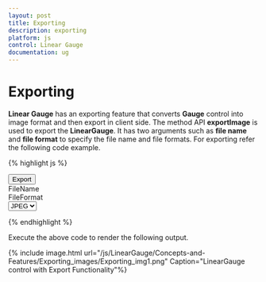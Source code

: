 ```yaml
---
layout: post
title: Exporting
description: exporting
platform: js
control: Linear Gauge
documentation: ug
---
```


# Exporting

**Linear Gauge** has an exporting feature that converts **Gauge** control into image format and then export in client side. The method API **exportImage** is used to export the **LinearGauge**. It has two arguments such as **file name** and **file format** to specify the file name and file formats. For exporting refer the following code example.



{% highlight js %}


<div id="LinearGauge1"></div>
<button id="btnSubmit">Export</button>
<div id=" fileName "> FileName </div>
<div id=" fileFormat "> FileFormat </div>
<select id="fileFormat">
<option value="JPEG">JPEG</option>
<option value="PNG">PNG</option>
</select>
<script type="text/javascript">
$(function () {
// declaration
$("#btnSubmit").ejButton({ width: "50px", click: "buttonclickevent", });
$("#fileFormat").ejDropDownList({selectedItemIndex:0,width:"115"});
//For rendering linear gauge
$("#LinearGauge1").ejLinearGauge({
labelColor: "#8c8c8c", width: 450, load: "loadGaugeTheme",

//Adding scale collection
scales: [{
width: 4, border: { color: "transparent", width: 0 }, showBarPointers: false, showRanges: true, length: 310,
position: { x: 52, y: 50 }, markerPointers: [{
value: 50, length: 10, width: 10, backgroundColor: "#4D4D4D", border: { color: "#4D4D4D" }
}],

//Adding label collection
labels: [{ font: { size: "11px", fontFamily: "Segoe UI", fontStyle: "bold" }, distanceFromScale: { x: -13 } }],

//Adding tick collection
ticks: [{ type: "majorinterval", width: 1, color: "#8c8c8c" }],

//Adding range collection
ranges: [{
endValue: 60,
startValue: 0,
backgroundColor: "#F6B53F",
border: { color: "#F6B53F" }, startWidth: 4, endWidth: 4
}, {
endValue: 100,
startValue: 60,
backgroundColor: "#E94649",
border: { color: "#E94649" }, startWidth: 4, endWidth: 4
}]
}]
});
});


function buttonclickevent() {
var FileName = $("#fileName").val();
var FileFormat = $("#fileFormat").ejDropDownList("option", "value");
$("#LinearGauge1").ejLinearGauge("exportImage", FileName, FileFormat);
}
$("#sampleProperties").ejPropertiesPanel();
</script>


{% endhighlight %}



Execute the above code to render the following output.

{% include image.html url="/js/LinearGauge/Concepts-and-Features/Exporting_images/Exporting_img1.png" Caption="LinearGauge control with Export Functionality"%}


